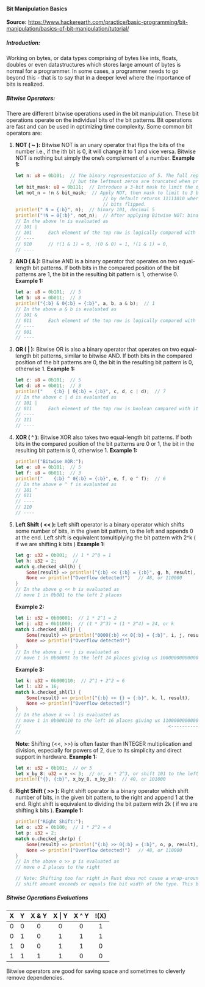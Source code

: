 #### Bit Manipulation Basics

**Source:** https://www.hackerearth.com/practice/basic-programming/bit-manipulation/basics-of-bit-manipulation/tutorial/

##### Introduction:
Working on bytes, or data types comprising of bytes like ints, floats, doubles or even datastructures which stores large amount of bytes is normal for a programmer. In some cases, a programmer needs to go beyond this - that is to say that in a deeper level where the importance of bits is realized.



##### Bitwise Operators:
There are different bitwise operations used in the bit manipulation. These bit operations operate on the individual bits of the bit patterns. Bit operations are fast and can be used in optimizing time complexity. Some common bit operators are:

1. **NOT ( ~ ):** Bitwise NOT is an unary operator that flips the bits of the number i.e., if the ith bit is 0, it will change it to 1 and vice versa. Bitwise NOT is nothing but simply the one’s complement of a number.
    **Example 1:**
    ``` Rust
    let n: u8 = 0b101;  // The binary representation of 5. The full representation for this as a u8 would be 00000101
                        // but the leftmost zeros are truncated when printed. See inline comments at printlns below.
    let bit_mask: u8 = 0b111;  // Introduce a 3-bit mask to limit the operation to 3 bits.
    let not_n = !n & bit_mask;  // Apply NOT, then mask to limit to 3 bits. If no mask was applied then Rust would
                                    // by default returns 11111010 where we see the remainder of the types' leftnmost
                                    // bits flipped.
    println!(" N = {:b}", n);  // binary 101, decimal 5
    println!("!N = 0{:b}", not_n);  // After applying Bitwise NOT: binary 10, decimal 2
    // In the above !n is evaluated as
    // 101 |
    // 101      Each element of the top row is logically compared with its correspondence in the row below.
    // ----
    // 010      // !(1 & 1) = 0, !(0 & 0) = 1, !(1 & 1) = 0,
    // ----
    ```


2. **AND ( & ):** Bitwise AND is a binary operator that operates on two equal-length bit patterns. If both bits in the compared position of the bit patterns are 1, the bit in the resulting bit pattern is 1, otherwise 0.
    **Example 1:**
    ```Rust
    let a: u8 = 0b101;  // 5
    let b: u8 = 0b011;  // 3
    println!("{:b} & 0{:b} = {:b}", a, b, a & b);  // 1
    // In the above a & b is evaluated as
    // 101 &
    // 011      Each element of the top row is logically compared with its correspondence in the row below.
    // ----
    // 001
    // ----
    ```

3. **OR ( | ):** Bitwise OR is also a binary operator that operates on two equal-length bit patterns, similar to bitwise AND. If both bits in the compared position of the bit patterns are 0, the bit in the resulting bit pattern is 0, otherwise 1.
    **Example 1:**
    ```Rust
    let c: u8 = 0b101;  // 5
    let d: u8 = 0b011;  // 3
    println!("    {:b} | 0{:b} = {:b}", c, d, c | d);  // 7
    // In the above c | d is evaluated as
    // 101 |
    // 011      Each element of the top row is boolean campared with its correspondence in the row below.
    // ----
    // 111
    // ----
    ```

4. **XOR ( ^ ):** Bitwise XOR also takes two equal-length bit patterns. If both bits in the compared position of the bit patterns are 0 or 1, the bit in the resulting bit pattern is 0, otherwise 1.
    **Example 1:**
    ```Rust
    println!("Bitwise XOR:");
    let e: u8 = 0b101;  // 5
    let f: u8 = 0b011;  // 3
    println!("    {:b} ^ 0{:b} = {:b}", e, f, e ^ f);  // 6
    // In the above e ^ f is evaluated as
    // 101 ^
    // 011
    // ----
    // 110
    // ----
    ```

5. **Left Shift ( << ):** Left shift operator is a binary operator which shifts some number of bits, in the given bit pattern, to the left and appends 0 at the end. Left shift is equivalent tomultiplying the bit pattern with 2^k ( if we are shifting k bits )
    **Example 1:**
    ```Rust
    let g: u32 = 0b001;  // 1 * 2^0 = 1
    let h: u32 = 2;      //
    match g.checked_shl(h) {
        Some(result) => println!("{:b} << {:b} = {:b}", g, h, result),  // 0100 or 4
        None => println!("Overflow detected!")   // 48, or 110000
    }
    // In the above g << h is evaluated as
    // move 1 in 0b001 to the left 2 places
    ```
    **Example 2:**
    ```Rust
    let i: u32 = 0b00001;  // 1 * 2^1 = 2
    let j: u32 = 0b11000;  // (1 * 2^3) + (1 * 2^4) = 24, or k
    match i.checked_shl(j) {
        Some(result) => println!("0000{:b} << 0{:b} = {:b}", i, j, result),
        None => println!("Overflow detected!")
    }
    // In the above i << j is evaluated as
    // move 1 in 0b00001 to the left 24 places giving us 1000000000000000000000000
    ```
    **Example 3:**
    ```Rust
    let k: u32 = 0b000110;  // 2^1 + 2^2 = 6
    let l: u32 = 16;
    match k.checked_shl(l) {
        Some(result) => println!("{:b} << {} = {:b}", k, l, result),
        None => println!("Overflow detected!")
    }
    // In the above k << l is evaluated as
    // move 1 in 0b000110 to the left 16 places giving us 1100000000000000000
    //                                                      <-------------
    //                                                                    110
    ```

    **Note:** Shifting (<<, >>) is often faster than INTEGER multiplication and division, especially for powers of 2, due to its simplicity and direct support in hardware.
    **Example 1:**
    ```Rust
    let x: u32 = 0b101;  // or 5
    let x_by_8: u32 = x << 3;  // or, x * 2^3, or shift 101 to the left 3 times
    println!("{}, {:b}", x_by_8, x_by_8);  // 40, or 101000
    ```

6. **Right Shift ( >> ):** Right shift operator is a binary operator which shift  number of bits, in the given bit pattern, to the right and append 1 at the end. Right shift is equivalent to dividing the bit pattern with 2k ( if we are shifting k bits ).
    **Example 1:**
    ```Rust
    println!("Right Shift:");
    let o: u32 = 0b100;  // 1 * 2^2 = 4
    let p: u32 = 2;
    match o.checked_shr(p) {
        Some(result) => println!("{:b} >> 0{:b} = {:b}", o, p, result),  // 0100 or 4
        None => println!("Overflow detected!")   // 48, or 110000
    }
    // In the above o >> p is evaluated as
    // move o 2 places to the right

    // Note: Shifting too far right in Rust does not cause a wrap-around. Instead, Rust truncates the value to 0 if the
    // shift amount exceeds or equals the bit width of the type. This behavior applies to both signed and unsigned integers.
    ```

##### Bitwise Operations Evaluations
| X        | Y        | X & Y    | X \| Y   | X ^ Y    | !(X)     |
| :------: | :------: | :------: | :------: | :------: | :------: |
| 0        |   0      | 0        | 0        | 0        | 1        |
| 0        |   1      | 0        | 1        | 1        | 1        |
| 1        |   0      | 0        | 1        | 1        | 0        |
| 1        |   1      | 1        | 1        | 0        | 0        |


Bitwise operators are good for saving space and sometimes to cleverly remove dependencies.
